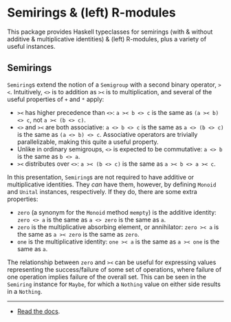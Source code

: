 # Semirings & (left) R-modules

This package provides Haskell typeclasses for semirings (with & without additive & multiplicative identities) & (left) R-modules, plus a variety of useful instances.

## Semirings

`Semiring`s extend the notion of a `Semigroup` with a second binary operator, `><`. Intuitively, `<>` is to addition as `><` is to multiplication, and several of the useful properties of `+` and `*` apply:

- `><` has higher precedence than `<>`: `a >< b <> c` is the same as `(a >< b) <> c`, not `a >< (b <> c)`.
- `<>` and `><` are both associative: `a <> b <> c` is the same as `a <> (b <> c)` is the same as `(a <> b) <> c`. Associative operators are trivially parallelizable, making this quite a useful property.
- Unlike in ordinary semigroups, `<>` is expected to be commutative: `a <> b` is the same as `b <> a`.
- `><` distributes over `<>`: `a >< (b <> c)` is the same as `a >< b <> a >< c`.

In this presentation, `Semiring`s are not required to have additive or multiplicative identities. They _can_ have them, however, by defining `Monoid` and `Unital` instances, respectively. If they do, there are some extra properties:

- `zero` (a synonym for the `Monoid` method `mempty`) is the additive identity: `zero <> a` is the same as `a <> zero` is the same as `a`.
- `zero` is the multiplicative absorbing element, or annihilator: `zero >< a` is the same as `a >< zero` is the same as `zero`.
- `one` is the multiplicative identity: `one >< a` is the same as `a >< one` is the same as `a`.

The relationship between `zero` and `><` can be useful for expressing values representing the success/failure of some set of operations, where failure of one operation implies failure of the overall set. This can be seen in the `Semiring` instance for `Maybe`, for which a `Nothing` value on either side results in a `Nothing`.

----

- [Read the docs][docs].

[docs]: http://antitypical.com/semirings-modules/

